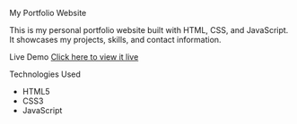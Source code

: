 My Portfolio Website

This is my personal portfolio website built with HTML, CSS, and JavaScript.  
It showcases my projects, skills, and contact information.

Live Demo
[Click here to view it live](https://AnkitaHati.github.io/Portfolio/)

Technologies Used
- HTML5
- CSS3
- JavaScript
